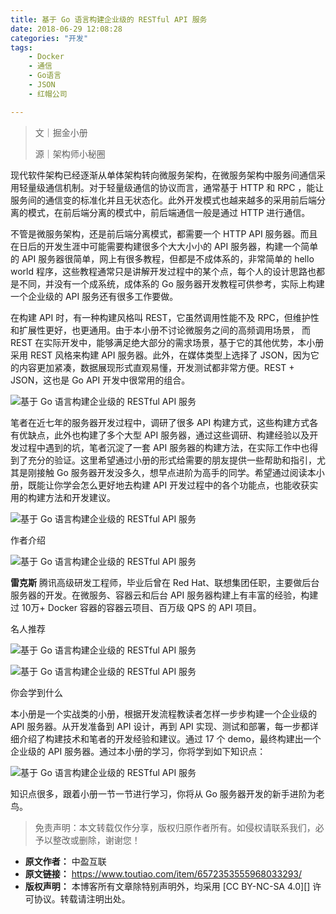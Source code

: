 ```yaml
---
title: 基于 Go 语言构建企业级的 RESTful API 服务
date: 2018-06-29 12:08:28
categories: "开发"
tags:
	- Docker
	- 通信
	- Go语言
	- JSON
	- 红帽公司

---
```


> 文｜掘金小册
> 
> 源｜架构师小秘圈

现代软件架构已经逐渐从单体架构转向微服务架构，在微服务架构中服务间通信采用轻量级通信机制。对于轻量级通信的协议而言，通常基于 HTTP 和 RPC ，能让服务间的通信变的标准化并且无状态化。此外开发模式也越来越多的采用前后端分离的模式，在前后端分离的模式中，前后端通信一般是通过 HTTP 进行通信。

不管是微服务架构，还是前后端分离模式，都需要一个 HTTP API 服务器。而且在日后的开发生涯中可能需要构建很多个大大小小的 API 服务器，构建一个简单的 API 服务器很简单，网上有很多教程，但都是不成体系的，非常简单的 hello world 程序，这些教程通常只是讲解开发过程中的某个点，每个人的设计思路也都是不同，并没有一个成系统，成体系的 Go 服务器开发教程可供参考，实际上构建一个企业级的 API 服务还有很多工作要做。

在构建 API 时，有一种构建风格叫 REST，它虽然调用性能不及 RPC，但维护性和扩展性更好，也更通用。由于本小册不讨论微服务之间的高频调用场景， 而 REST 在实际开发中，能够满足绝大部分的需求场景，基于它的其他优势，本小册采用 REST 风格来构建 API 服务器。此外，在媒体类型上选择了 JSON，因为它的内容更加紧凑，数据展现形式直观易懂，开发测试都非常方便。REST + JSON，这也是 Go API 开发中很常用的组合。

![基于 Go 语言构建企业级的 RESTful API 服务][Go _ RESTful API]

笔者在近七年的服务器开发过程中，调研了很多 API 构建方式，这些构建方式各有优缺点，此外也构建了多个大型 API 服务器，通过这些调研、构建经验以及开发过程中遇到的坑，笔者沉淀了一套 API 服务器的构建方法，在实际工作中也得到了充分的验证。这里希望通过小册的形式给需要的朋友提供一些帮助和指引，尤其是刚接触 Go 服务器开发没多久，想早点进阶为高手的同学。希望通过阅读本小册，既能让你学会怎么更好地去构建 API 开发过程中的各个功能点，也能收获实用的构建方法和开发建议。

![基于 Go 语言构建企业级的 RESTful API 服务][Go _ RESTful API 1]

作者介绍

![基于 Go 语言构建企业级的 RESTful API 服务][Go _ RESTful API 2]

**雷克斯** 腾讯高级研发工程师，毕业后曾在 Red Hat、联想集团任职，主要做后台服务器的开发。在微服务、容器云和后台 API 服务器构建上有丰富的经验，构建过 10万+ Docker 容器的容器云项目、百万级 QPS 的 API 项目。

名人推荐

![基于 Go 语言构建企业级的 RESTful API 服务][Go _ RESTful API 3]

![基于 Go 语言构建企业级的 RESTful API 服务][Go _ RESTful API 4]

你会学到什么

本小册是一个实战类的小册，根据开发流程教读者怎样一步步构建一个企业级的 API 服务器。从开发准备到 API 设计，再到 API 实现、测试和部署，每一步都详细介绍了构建技术和笔者的开发经验和建议。通过 17 个 demo，最终构建出一个企业级的 API 服务器。通过本小册的学习，你将学到如下知识点：

![基于 Go 语言构建企业级的 RESTful API 服务][Go _ RESTful API 5]

知识点很多，跟着小册一节一节进行学习，你将从 Go 服务器开发的新手进阶为老鸟。

> 免责声明：本文转载仅作分享，版权归原作者所有。如侵权请联系我们，必予以整改或删除，谢谢您！


[Go _ RESTful API]: /pro/os/crawler/7JVU-6N3A-ZUB2.jpg
[Go _ RESTful API 1]: /pro/os/crawler/QQB7-NR6N-NUNJ.jpg
[Go _ RESTful API 2]: /pro/os/crawler/2YMU-NJFZ-FB3I.jpg
[Go _ RESTful API 3]: /pro/os/crawler/AMUJ-VV7F-BAEB.jpg
[Go _ RESTful API 4]: /pro/os/crawler/IYAR-JMA6-ZUNQ.jpg
[Go _ RESTful API 5]: /pro/os/crawler/3YE6-VBZR-RINB.jpg
 *  **原文作者：** 中盈互联
 *  **原文链接：** https://www.toutiao.com/item/6572353555968033293/
 *  **版权声明：** 本博客所有文章除特别声明外，均采用 [CC BY-NC-SA 4.0][] 许可协议。转载请注明出处。